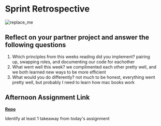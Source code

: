 # Sprint Retrospective

![replace_me](https://codeworks.blob.core.windows.net/public/assets/img/illustrations/placeholder.svg)

## Reflect on your partner project and answer the following questions

1. Which principles from this weeks reading did you implement?
pairing up, swapping roles, and documenting our code for eachother
2. What went well this week?
we complimented each other pretty well, and we both learned new ways to be more efficient
3. What would you do differently?
not much to be honest, everything went pretty well, but probably I need to learn how mac books work
## Afternoon Assignment Link

**[Repo](https://github.com/big-daddy-dom/<ASSIGNMENT_REPO>)**

Identify at least 1 takeaway from today's assignment

